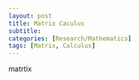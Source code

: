 ```yaml
---
layout: post
title: Matrix Caculus
subtitle: 
categories: [Research/Mathematics]
tags: [Matrix, Calculus]
---
```

matrtix